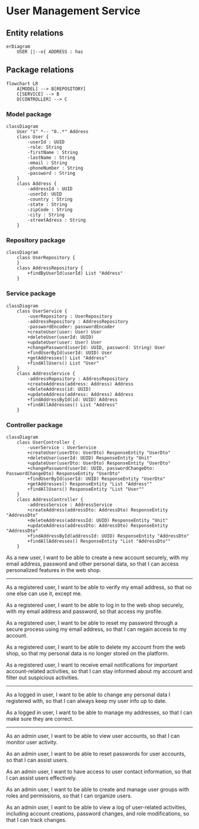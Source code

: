 # User Management Service

## Entity relations

```mermaid
erDiagram
    USER ||--o{ ADDRESS : has
```

## Package relations

```mermaid
flowchart LR
    A[MODEL] --> B[REPOSITORY]
    C[SERVICE] --> B
    D[CONTROLLER] --> C
```

### Model package

```mermaid
classDiagram
    User "1" *-- "0..*" Address
    class User {
        -userId : UUID
        -role: String
        -firstName : String
        -lastName : String
        -email : String
        -phoneNumber : String
        -password : String
    }
    class Address {
        -addressId : UUID
        -userId: UUID
        -country : String
        -state : String
        -zipCode : String
        -city : String
        -streetAdress : String     
    }

```

### Repository package

```mermaid
classDiagram
    class UserRepository {      
    }
    class AddressRepository {
        +findByUserId(userId) List "Address"       
    }
```

### Service package
```mermaid
classDiagram
    class UserService {      
        -userRepository : UserRepository
        -addressRepository : AddressRepository
        -passwordEncoder: passwordEncoder
        +createUser(user: User) User
        +deleteUser(userId: UUID)
        +updateUser(user: User) User
        +changePassword(userId: UUID, password: String) User
        +findUserById(userId: UUID) User
        +getAddresses() List "Address"
        +findAllUsers() List "User"
    }
    class AddressService { 
        -addressRepository : AddressRepository
        +createAddress(address: Address) Address
        +deleteAddress(id: UUID)
        +updateAddress(address: Address) Address
        +findAddressById(id: UUID) Address
        +findAllAddresses() List "Address"
    }
```

### Controller package
```mermaid
classDiagram
    class UserController {      
        -userService : UserService
        +createUser(userDto: UserDto) ResponseEntity "UserDto"
        +deleteUser(userId: UUID) ResponseEntity "Unit"
        +updateUser(userDto: UserDto) ResponseEntity "UserDto"
        +changePassword(userId: UUID, passwordChangeDto: PasswordChangeDto) ResponseEntity "UserDto"
        +findUserById(userId: UUID) ResponseEntity "UserDto"
        +getAddresses() ResponseEntity "List "Address""
        +findAllUsers() ResponseEntity "List "User""
    }
    class AddressController { 
        -addressService : AddressService
        +createAddress(addressDto: AddressDto) ResponseEntity "AddressDto"
        +deleteAddress(addressId: UUID) ResponseEntity "Unit"
        +updateAddress(addressDto: AddressDto) ResponseEntity "AddressDto"
        +findAddressById(addressId: UUID) ResponseEntity "AddressDto"
        +findAllAddresses() ResponseEntity "List "AddressDto""
    }
```

As a new user, I want to be able to create a new account securely, with my email address, password and other personal data, so that I can access personalized features in the web shop.

---

As a registered user, I want to be able to verify my email address, so that no one else can use it, except me.

As a registered user, I want to be able to log in to the web shop securely, with my email address and password, so that access my profile.

As a registered user, I want to be able to reset my password through a secure process using my email address, so that I can regain access to my account.

As a registered user, I want to be able to delete my account from the web shop, so that my personal data is no longer stored on the platform.

As a registered user, I want to receive email notifications for important account-related activities, so that I can stay informed about my account and filter out suspicious activities.

---

As a logged in user, I want to be able to change any personal data I registered with, so that I can always keep my user info up to date.

As a logged in user, I want to be able to manage my addresses, so that I can make sure they are correct.

---

As an admin user, I want to be able to view user accounts, so that I can monitor user activity.

As an admin user, I want to be able to reset passwords for user accounts, so that I can assist users.

As an admin user, I want to have access to user contact information, so that I can assist users effectively.

As an admin user, I want to be able to create and manage user groups with roles and permissions, so that I can organize users.

As an admin user, I want to be able to view a log of user-related activities, including account creations, password changes, and role modifications, so that I can track changes.
